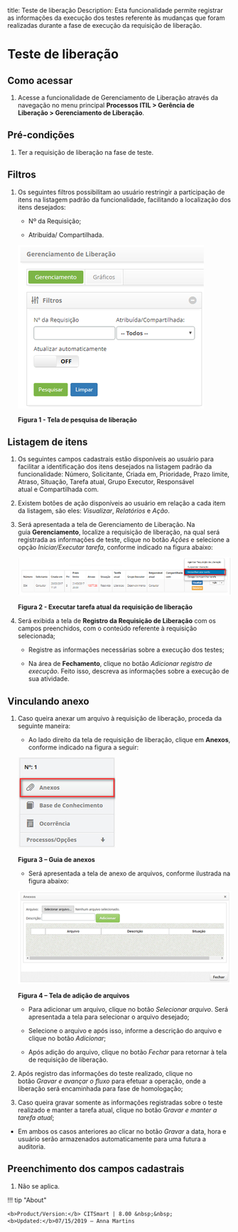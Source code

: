 title: Teste de liberação
Description: Esta funcionalidade permite registrar as informações da execução
dos testes referente às mudanças que foram realizadas durante a fase de execução
da requisição de liberação.

# Teste de liberação

Como acessar
------------

1.  Acesse a funcionalidade de Gerenciamento de Liberação através da navegação
    no menu principal **Processos ITIL \> Gerência de Liberação \>
    Gerenciamento de Liberação**.

Pré-condições
-------------

1.  Ter a requisição de liberação na fase de teste.

Filtros
-------

1.  Os seguintes filtros possibilitam ao usuário restringir a participação de
    itens na listagem padrão da funcionalidade, facilitando a localização dos
    itens desejados:

    -  Nº da Requisição;

    -  Atribuída/ Compartilhada.

    ![Criar](images/test-1.png)

    **Figura 1 - Tela de pesquisa de liberação**

Listagem de itens
-----------------

1.  Os seguintes campos cadastrais estão disponíveis ao usuário para facilitar a
    identificação dos itens desejados na listagem padrão da
    funcionalidade: Número, Solicitante, Criada em, Prioridade, Prazo limite,
    Atraso, Situação, Tarefa atual, Grupo Executor, Responsável
    atual e Compartilhada com.

2.  Existem botões de ação disponíveis ao usuário em relação a cada item da
    listagem, são eles: *Visualizar*, *Relatórios* e *Ação*.

3.  Será apresentada a tela de Gerenciamento de Liberação. Na
    guia **Gerenciamento**, localize a requisição de liberação, na qual será
    registrada as informações de teste, clique no botão *Ações* e selecione a
    opção *Iniciar/Executar tarefa*, conforme indicado na figura abaixo:

    ![Criar](images/test-2.png)

    **Figura 2 - Executar tarefa atual da requisição de liberação**

1.  Será exibida a tela de **Registro da Requisição de Liberação** com os campos
    preenchidos, com o conteúdo referente à requisição selecionada;

    -  Registre as informações necessárias sobre a execução dos testes;

    -  Na área de **Fechamento**, clique no botão *Adicionar registro de execução*.
    Feito isso, descreva as informações sobre a execução de sua atividade.

Vinculando anexo
----------------

1.  Caso queira anexar um arquivo à requisição de liberação, proceda da seguinte
    maneira:

    -  Ao lado direito da tela de requisição de liberação, clique em **Anexos**,
    conforme indicado na figura a seguir:

    ![Criar](images/test-3.png)

    **Figura 3 – Guia de anexos**

    -  Será apresentada a tela de anexo de arquivos, conforme ilustrada na figura
    abaixo:

    ![Criar](images/test-4.png)

    **Figura 4 – Tela de adição de arquivos**

    -  Para adicionar um arquivo, clique no botão *Selecionar arquivo*. Será
    apresentada a tela para selecionar o arquivo desejado;

    -  Selecione o arquivo e após isso, informe a descrição do arquivo e clique no
    botão *Adicionar*;

    -  Após adição do arquivo, clique no botão *Fechar* para retornar à tela de
    requisição de liberação.

1.  Após registro das informações do teste realizado, clique no botão *Gravar e
    avançar o fluxo* para efetuar a operação, onde a liberação será encaminhada
    para fase de homologação;

2.  Caso queira gravar somente as informações registradas sobre o teste
    realizado e manter a tarefa atual, clique no botão G*ravar e manter a tarefa
    atual*;

   -  Em ambos os casos anteriores ao clicar no botão *Gravar* a data, hora e
    usuário serão armazenados automaticamente para uma futura a auditoria.

Preenchimento dos campos cadastrais
-----------------------------------

1.  Não se aplica.


!!! tip "About"

    <b>Product/Version:</b> CITSmart | 8.00 &nbsp;&nbsp;
    <b>Updated:</b>07/15/2019 – Anna Martins
